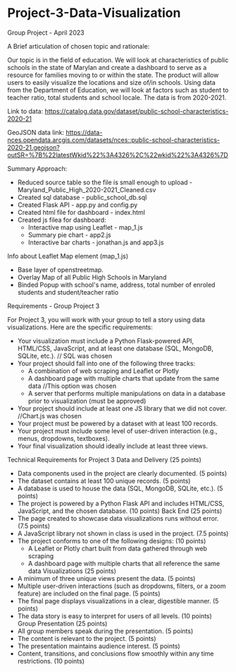 # Project-3-Data-Visualization
Group Project - April 2023

A Brief articulation of chosen topic and rationale:

Our topic is in the field of education. We will look at characteristics of public schools in the state of Marylan and create a dashboard to serve as a resource for families moving to or within the state. The product will allow users to easily visualize the locations and size of/in schools. Using data from the Department of 
Education, we will look at factors such as student to teacher ratio, total students and school locale. The data is from 2020-2021.

Link to data: https://catalog.data.gov/dataset/public-school-characteristics-2020-21

GeoJSON data link: https://data-nces.opendata.arcgis.com/datasets/nces::public-school-characteristics-2020-21.geojson?outSR=%7B%22latestWkid%22%3A4326%2C%22wkid%22%3A4326%7D

Summary Approach:
+ Reduced source table so the file is small enough to upload - Maryland_Public_High_2020-2021_Cleaned.csv 
+ Created sql database - public_school_db.sql 
+ Created Flask API - app.py and config.py 
+ Created html file for dashboard - index.html
+ Created js filea for dashboard: 
  - Interactive map using Leaflet - map_1.js
  - Summary pie chart - app2.js
  - Interactive bar charts - jonathan.js and app3.js

Info about Leaflet Map element (map_1.js) 
  + Base layer of openstreetmap.
  + Overlay Map of all Public High Schools in Maryland
  + Binded Popup with school's name, address, total number of enroled students and student/teacher ratio

Requirements - Group Project 3

For Project 3, you will work with your group to tell a story using data visualizations. Here are the specific requirements:
- Your visualization must include a Python Flask-powered API, HTML/CSS, JavaScript, and at least one database (SQL, MongoDB, SQLite, etc.). // SQL was chosen
- Your project should fall into one of the following three tracks:
  - A combination of web scraping and Leaflet or Plotly
  - A dashboard page with multiple charts that update from the same data //This option was chosen
  - A server that performs multiple manipulations on data in a database prior to visualization (must be approved)
- Your project should include at least one JS library that we did not cover. //Chart.js was chosen
- Your project must be powered by a dataset with at least 100 records.
- Your project must include some level of user-driven interaction (e.g., menus, dropdowns, textboxes).
- Your final visualization should ideally include at least three views.

Technical Requirements for Project 3
Data and Delivery (25 points)
  - Data components used in the project are clearly documented. (5 points)
  - The dataset contains at least 100 unique records. (5 points)
  - A database is used to house the data (SQL, MongoDB, SQLite, etc.). (5 points)
  - The project is powered by a Python Flask API and includes HTML/CSS, JavaScript, and the chosen database. (10 points)
Back End (25 points)
  - The page created to showcase data visualizations runs without error. (7.5 points)
  - A JavaScript library not shown in class is used in the project. (7.5 points)
  - The project conforms to one of the following designs: (10 points)
    - A Leaflet or Plotly chart built from data gathered through web scraping
    - A dashboard page with multiple charts that all reference the same data
Visualizations (25 points)
- A minimum of three unique views present the data. (5 points)
- Multiple user-driven interactions (such as dropdowns, filters, or a zoom feature) are included on the final page. (5 points)
- The final page displays visualizations in a clear, digestible manner. (5 points)
- The data story is easy to interpret for users of all levels. (10 points)
Group Presentation (25 points)
- All group members speak during the presentation. (5 points)
- The content is relevant to the project. (5 points)
- The presentation maintains audience interest. (5 points)
- Content, transitions, and conclusions flow smoothly within any time restrictions. (10 points)
